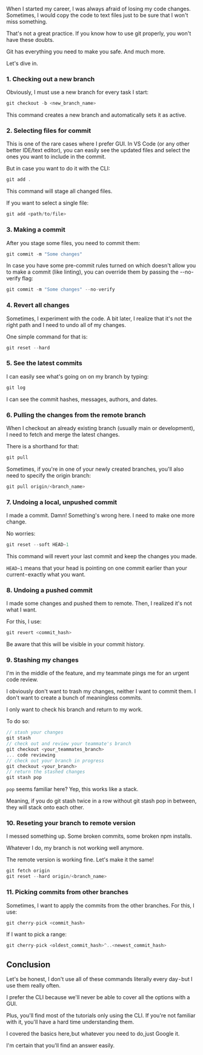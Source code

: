 When I started my career, I was always afraid of losing my code changes. Sometimes, I would copy the code to text files just to be sure that I won't miss something.

That's not a great practice. If you know how to use git properly, you won't have these doubts.

Git has everything you need to make you safe. And much more.

Let's dive in.

### 1. Checking out a new branch

Obviously, I must use a new branch for every task I start:

```javascript
git checkout -b <new_branch_name>
```

This command creates a new branch and automatically sets it as active.

### 2. Selecting files for commit

This is one of the rare cases where I prefer GUI. In VS Code (or any other better IDE/text editor), you can easily see the updated files and select the ones you want to include in the commit.

But in case you want to do it with the CLI:

```javascript
git add .
```

This command will stage all changed files.

If you want to select a single file:

```javascript
git add <path/to/file>
```

### 3. Making a commit

After you stage some files, you need to commit them:

```javascript
git commit -m "Some changes"
```

In case you have some pre-commit rules turned on which doesn't allow you to make a commit (like linting), you can override them by passing the --no-verify flag:

```javascript
git commit -m "Some changes" --no-verify
```

### 4. Revert all changes

Sometimes, I experiment with the code. A bit later, I realize that it's not the right path and I need to undo all of my changes.

One simple command for that is:

```javascript
git reset --hard
```

### 5. See the latest commits

I can easily see what's going on on my branch by typing:

```javascript
git log
```

I can see the commit hashes, messages, authors, and dates.

### 6. Pulling the changes from the remote branch

When I checkout an already existing branch (usually main or development), I need to fetch and merge the latest changes.

There is a shorthand for that:

```javascript
git pull
```

Sometimes, if you're in one of your newly created branches, you'll also need to specify the origin branch:

```javascript
git pull origin/<branch_name>
```

### 7. Undoing a local, unpushed commit

I made a commit. Damn! Something's wrong here. I need to make one more change.

No worries:

```javascript
git reset --soft HEAD~1
```

This command will revert your last commit and keep the changes you made.

`HEAD~1` means that your head is pointing on one commit earlier than your current - exactly what you want.

### 8. Undoing a pushed commit

I made some changes and pushed them to remote. Then, I realized it's not what I want.

For this, I use:

```javascript
git revert <commit_hash>
```

Be aware that this will be visible in your commit history.

### 9. Stashing my changes

I'm in the middle of the feature, and my teammate pings me for an urgent code review.

I obviously don't want to trash my changes, neither I want to commit them. I don't want to create a bunch of meaningless commits.

I only want to check his branch and return to my work.

To do so:

```javascript
// stash your changes
git stash
// check out and review your teammate's branch
git checkout <your_teammates_branch>
... code reviewing
// check out your branch in progress
git checkout <your_branch>
// return the stashed changes
git stash pop
```

`pop` seems familiar here? Yep, this works like a stack.

Meaning, if you do git stash twice in a row without git stash pop in between, they will stack onto each other.

### 10. Reseting your branch to remote version

I messed something up. Some broken commits, some broken npm installs.

Whatever I do, my branch is not working well anymore.

The remote version is working fine. Let's make it the same!

```javascript
git fetch origin
git reset --hard origin/<branch_name>
```

### 11. Picking commits from other branches

Sometimes, I want to apply the commits from the other branches. For this, I use:

```javascript
git cherry-pick <commit_hash>
```

If I want to pick a range:

```javascript
git cherry-pick <oldest_commit_hash>^..<newest_commit_hash>
```

## Conclusion

Let's be honest, I don't use all of these commands literally every day - but I use them really often.

I prefer the CLI because we'll never be able to cover all the options with a GUI.

Plus, you'll find most of the tutorials only using the CLI. If you're not familiar with it, you'll have a hard time understanding them.

I covered the basics here, but whatever you need to do, just Google it.

I'm certain that you'll find an answer easily.
